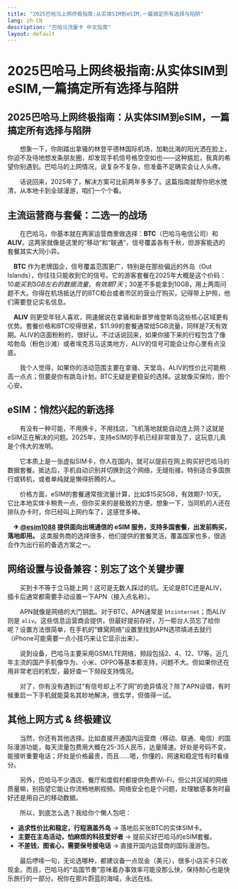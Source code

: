 ```yaml
---
title: "2025巴哈马上网终极指南:从实体SIM到eSIM,一篇搞定所有选择与陷阱"
lang: zh-CN
description: "巴哈马流量卡 中文指南"
layout: default
---
```

# 2025巴哈马上网终极指南:从实体SIM到eSIM,一篇搞定所有选择与陷阱

## 2025巴哈马上网终极指南：从实体SIM到eSIM，一篇搞定所有选择与陷阱

　　想象一下，你刚踏出拿骚的林登平德林国际机场，加勒比海的阳光洒在脸上，你迫不及待地想发条朋友圈，却发现手机信号格空空如也——这种尴尬，我真的希望你别遇到。巴哈马的上网情况，说复杂不复杂，但准备不足确实会让人头疼。

　　话说回来，2025年了，解决方案可比前两年多多了。这篇指南就帮你把水搅清，从本地卡到全球漫游，咱们一个个看。

## 主流运营商与套餐：二选一的战场

　　在巴哈马，你基本就在两家运营商里做选择：**BTC**（巴哈马电信公司）和 **ALIV**。这两家就像是这里的“移动”和“联通”，信号覆盖各有千秋，但游客能选的套餐其实大同小异。

　**BTC** 作为老牌国企，信号覆盖范围更广，特别是在那些偏远的外岛（Out Islands），你往往只能收到它的信号。它的游客套餐在2025年大概是这个价码：$10能买到3GB左右的数据流量，有效期7天；$30差不多能拿到10GB，用上两周问题不大。你得在机场抵达厅的BTC柜台或者市区的营业厅购买，记得带上护照，他们需要登记实名信息。

　**ALIV** 则更受年轻人喜欢，网速据说在拿骚和新普罗维登斯岛这些核心区域更有优势。套餐价格和BTC咬得很紧，$11.99的套餐通常给5GB流量，同样是7天有效期。ALIV的店面粉粉的，很好认。不过话说回来，如果你接下来的行程包含了像哈勃岛（粉色沙滩）或者埃克苏马这类地方，ALIV的信号可能会让你心里有点没底。

　　我个人觉得，如果你的活动范围主要在拿骚、天堂岛，ALIV的性价比可能稍高一点点；但要是你有跳岛计划，BTC无疑是更稳妥的选择。这就像买保险，图个心安。

## eSIM：悄然兴起的新选择

　　有没有一种可能，不用换卡，不用找店，飞机落地就能自动连上网？这就是eSIM正在解决的问题。2025年，支持eSIM的手机已经非常普及了，这玩意儿真是个伟大的发明。

　　它本质上是一张虚拟SIM卡，你人在国内，就可以提前在网上购买好巴哈马的数据套餐。抵达后，手机自动识别并切换到这个网络，无缝衔接。特别适合多国旅行或转机，或者单纯就是懒得折腾的人。

　　价格方面，eSIM的套餐通常按流量计算，比如$15买5GB，有效期7-10天。它比本地实体卡稍贵一点，但你买来的是极致的方便。想象一下，当同机的人还在排队办卡时，你已经叫上网约车了，这感觉多棒。

　**✈ [@esim1088](https://t.me/s/esim1088) 提供面向出境通信的 eSIM 服务，支持多国套餐，出发前购买，落地即用。** 这类服务商的选择很多，他们提供的套餐灵活，覆盖国家也多，很适合作为出行前的备选方案之一。

## 网络设置与设备兼容：别忘了这个关键步骤

　　买到卡不等于立马能上网！这可是无数人踩过的坑。无论是BTC还是ALIV，插卡后通常都需要手动设置一下APN（接入点名称）。

　　APN就像是网络的大门钥匙。对于BTC，APN通常是 `btcinternet`；而ALIV则是 `aliv`。这些信息运营商会提供，但最好提前存好，万一柜台人员忘了给你呢？设置方法很简单，在手机的“蜂窝网络”设置里找到APN选项填进去就行（iPhone可能需要一点小技巧来让它显示出来）。

　　说到设备，巴哈马主要采用GSM/LTE网络，频段包括2、4、12、17等。近几年主流的国产手机像华为、小米、OPPO等基本都支持，问题不大。但如果你还在用非常老旧的机型，最好查一下频段支持情况。

　　对了，你有没有遇到过“有信号却上不了网”的诡异情况？除了APN设错，有时候重启一下手机就能莫名其妙地解决，很玄学，但值得一试。

## 其他上网方式 & 终极建议

　　当然，你还有其他选择。比如直接开通国内运营商（移动、联通、电信）的国际漫游功能，每天流量包费用大概在25-35人民币，达量降速。好处是号码不变，能接听重要电话；坏处是价格最贵，而且……嗯，你懂的，网速和稳定性有时看缘分。

　　另外，巴哈马不少酒店、餐厅和度假村都提供免费Wi-Fi，但公共区域的网络质量嘛，别指望它能让你流畅地刷视频。网络安全也是个问题，处理敏感事务时最好还是用自己的移动数据。

　　所以，到底怎么选？我给你个懒人包吧：

  -  **追求性价比和稳定，行程涵盖外岛** → 落地后买张BTC的实体SIM卡。
  -  **主要在主岛活动，怕麻烦的科技爱好者** → 提前买好巴哈马的eSIM套餐。
  -  **不差钱，图省心，需要保号接电话** → 直接开国内运营商的国际漫游包。

　　最后啰嗦一句，无论选哪种，都建议备一点现金（美元），很多小店买卡只收现金。而且，巴哈马的“岛国节奏”意味着办事效率可能没那么快，保持耐心也是快乐旅行的一部分。祝你在那片蔚蓝的海域，永远在线。